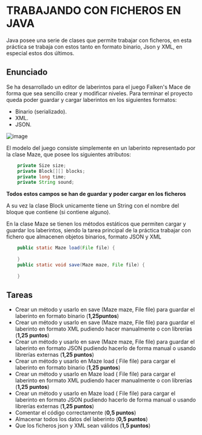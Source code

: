# TRABAJANDO CON FICHEROS EN JAVA

Java posee una serie de clases que permite trabajar con ficheros, en esta práctica se trabaja con estos tanto en formato binario, Json y XML, en especial estos dos últimos.
   
## Enunciado
Se ha desarrollado un editor de laberintos para el juego Falken's Mace de forma que sea sencillo crear y modificar niveles. Para terminar el proyecto queda poder guardar y cargar laberintos en los siguientes formatos:

   - Binario (serializado).
   - XML.
   - JSON.

![image](https://github.com/pass1enator/falkensmaze/blob/master/ejemplo.png?raw=true)

El modelo del juego consiste simplemente en un laberinto representado por la clase Maze, que posee los siguientes atributos:
```Java
    private Size size;
    private Block[][] blocks;
    private long time;
    private String sound;
```

**Todos estos campos se han de guardar y poder cargar en los ficheros** 

A su vez la clase Block unicamente tiene un String con el nombre del bloque que contiene (si contiene alguno).

En la clase Maze se tienen los métodos estáticos que permiten cargar y guardar los laberintos, siendo la tarea principal de la práctica trabajar con fichero que almacenen objetos binarios, formato JSON y XML

```Java
    public static Maze load(File file) {
        
    }
    public static void save(Maze maze, File file) {
      
    }

```
## Tareas

 - Crear un método y usarlo en  save (Maze maze, File file) para guardar el laberinto en formato binario (**1,25puntos**)
 - Crear un método y usarlo en  save (Maze maze, File file) para guardar el laberinto en formato XML pudiendo hacer manualmente o con librerías (**1,25 puntos**)
 - Crear un método y usarlo en  save (Maze maze, File file) para guardar el laberinto en formato JSON pudiendo hacerlo de forma manual o usando librerías externas (**1,25 puntos**)
 - Crear un método y usarlo en  Maze load ( File file) para cargar el laberinto en formato binario (**1,25 puntos**)
 - Crear un método y usarlo en  Maze load ( File file) para cargar el laberinto en formato XML pudiendo hacer manualmente o con librerías (**1,25 puntos**)
 - Crear un método y usarlo en  Maze load ( File file) para cargar el laberinto en formato JSON pudiendo hacerlo de forma manual o usando librerías externas (**1,25 puntos**)
 -  Comentar el código correctamente (**0,5 puntos**)
 -  Almacenar todos los datos del laberinto (**0,5 puntos**)
 -  Que los ficheros json y XML sean válidos (**1,5 puntos**)
